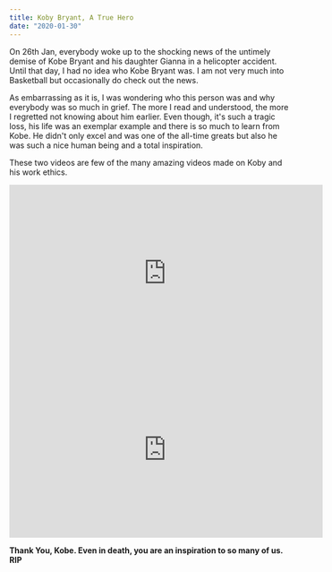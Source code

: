 ```yaml
---
title: Koby Bryant, A True Hero
date: "2020-01-30"
---
```



On 26th Jan, everybody woke up to the shocking news of the untimely demise of Kobe Bryant and his daughter Gianna
in a helicopter accident. Until that day, I had no idea who Kobe Bryant was. I am not very much into Basketball but
occasionally do check out the news.

As embarrassing as it is, I was wondering who this person was and why everybody was so much in grief. The more I read and understood, the
more I regretted not knowing about him earlier. Even though, it's such a tragic loss, his life was an exemplar example and there is so much to
learn from Kobe. He didn't only excel and was one of the all-time greats but also he was such a nice human being and a total inspiration.

These two videos are few of the many amazing videos made on Koby and his work ethics.

<iframe width="560" height="315" src="https://www.youtube.com/embed/VSceuiPBpxY" frameborder="0" allow="accelerometer; autoplay; encrypted-media; gyroscope; picture-in-picture" allowfullscreen></iframe>

<iframe width="560" height="315" src="https://www.youtube.com/embed/p5b3LFR4MmA" frameborder="0" allow="accelerometer; autoplay; encrypted-media; gyroscope; picture-in-picture" allowfullscreen></iframe>

**Thank You, Kobe. Even in death, you are an inspiration to so many of us. RIP**


